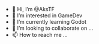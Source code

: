 - 👋 Hi, I’m @AksTF
- 👀 I’m interested in GameDev
- 🌱 I’m currently learning Godot
- 💞️ I’m looking to collaborate on ...
- 📫 How to reach me ...

<!---
AksTF/AksTF is a ✨ special ✨ repository because its `README.md` (this file) appears on your GitHub profile.
You can click the Preview link to take a look at your changes.
--->
